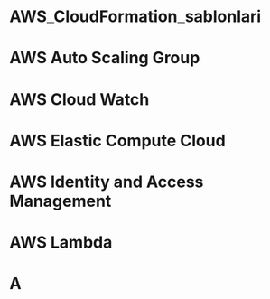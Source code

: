 # AWS_CloudFormation_sablonlari
# AWS Auto Scaling Group
# AWS Cloud Watch
# AWS Elastic Compute Cloud
# AWS Identity and Access Management
# AWS Lambda
# A